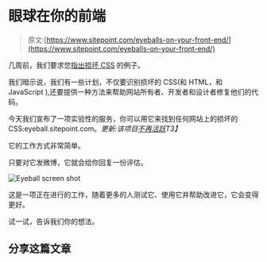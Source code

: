# 眼球在你的前端

> 原文:[https://www.sitepoint.com/eyeballs-on-your-front-end/](https://www.sitepoint.com/eyeballs-on-your-front-end/)

几周前，我们要求您[指出损坏 CSS](https://www.sitepoint.com/examples-of-broken-css-wanted/) 的例子。

我们暗示说，我们有一些计划，不仅要识别损坏的 CSS(和 HTML，和 JavaScript ),还要提供一种方法来帮助网站所有者、开发者和设计者修复他们的代码。

今天我们宣布了一项实验性的服务，你可以用它来找到任何网站上的损坏的 CSS:eyeball.sitepoint.com。*更新:该项目[不再活跃](http://problemflow.com/blog/2013/08/20/earl-joins-the-deadpool/)T3】*

它的工作方式非常简单。

只要对它发微博，它就会给你回复一份评估。

![Eyeball screen shot](../Images/b0065c8b22ee5daa77058259af546220.png)

这是一项正在进行的工作，随着更多的人测试它、使用它并帮助改进它，它会变得更好。

试一试，告诉我们你的想法。

## 分享这篇文章